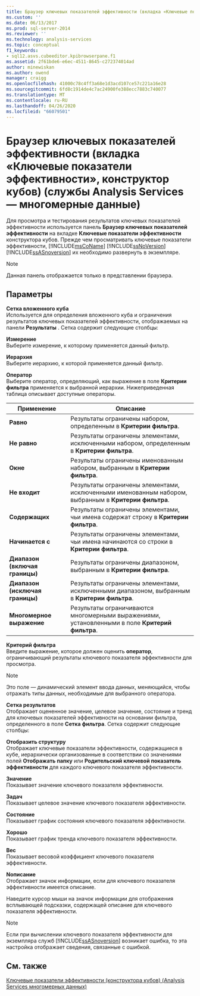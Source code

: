 ```yaml
---
title: Браузер ключевых показателей эффективности (вкладка «Ключевые показатели эффективности», конструктор кубов) (Analysis Services-многомерные данные) | Документация Майкрософт
ms.custom: ''
ms.date: 06/13/2017
ms.prod: sql-server-2014
ms.reviewer: ''
ms.technology: analysis-services
ms.topic: conceptual
f1_keywords:
- sql12.asvs.cubeeditor.kpibrowserpane.f1
ms.assetid: 2f61bde6-e6ec-4511-8645-c272374014ad
author: minewiskan
ms.author: owend
manager: craigg
ms.openlocfilehash: 41000c78c4ff3a68e1d3acd107ce57c221a16e28
ms.sourcegitcommit: 6fd8c1914de4c7ac24900fe388ecc7883c740077
ms.translationtype: MT
ms.contentlocale: ru-RU
ms.lasthandoff: 04/26/2020
ms.locfileid: "66079501"
---
```

# <a name="kpi-browser-kpis-tab-cube-designer-analysis-services---multidimensional-data"></a>Браузер ключевых показателей эффективности (вкладка «Ключевые показатели эффективности», конструктор кубов) (службы Analysis Services — многомерные данные)
  Для просмотра и тестирования результатов ключевых показателей эффективности используется панель **Браузер ключевых показателей эффективности** на вкладке **Ключевые показатели эффективности** конструктора кубов. Прежде чем просматривать ключевые показатели эффективности, [!INCLUDE[msCoName](../includes/msconame-md.md)] [!INCLUDE[ssNoVersion](../includes/ssnoversion-md.md)] [!INCLUDE[ssASnoversion](../includes/ssasnoversion-md.md)] их необходимо развернуть в экземпляре.  
  
> [!NOTE]  
>  Данная панель отображается только в представлении браузера.  
  
## <a name="options"></a>Параметры  
 **Сетка вложенного куба**  
 Используется для определения вложенного куба и ограничения результатов ключевых показателей эффективности, отображаемых на панели **Результаты** . Сетка содержит следующие столбцы:  
  
 **Измерение**  
 Выберите измерение, к которому применяется данный фильтр.  
  
 **Иерархия**  
 Выберите иерархию, к которой применяется данный фильтр.  
  
 **Оператор**  
 Выберите оператор, определяющий, как выражение в поле **Критерии фильтра** применяется к выбранной иерархии. Нижеприведенная таблица описывает доступные операторы.  
  
|Применение|Описание|  
|-----------|-----------------|  
|**Равно**|Результаты ограничены набором, определенным в **Критерии фильтра**.|  
|**Не равно**|Результаты ограничены элементами, исключенными набором, определенным в **Критерии фильтра**.|  
|**Окне**|Результаты ограничены именованным набором, выбранным в **Критерии фильтра**.|  
|**Не входит**|Результаты ограничены элементами, исключенными именованным набором, выбранным в **Критерии фильтра**.|  
|**Содержащих**|Результаты ограничены элементами, чьи имена содержат строку в **Критерии фильтра**.|  
|**Начинается с**|Результаты ограничены элементами, чьи имена начинаются со строки в **Критерии фильтра**.|  
|**Диапазон (включая границы)**|Результаты ограничены диапазоном, выбранным в **Критерии фильтра**.|  
|**Диапазон (исключая границы)**|Результаты ограничены элементами, исключенными диапазоном, выбранным в **Критерии фильтра**.|  
|**Многомерное выражение**|Результаты ограничиваются многомерными выражениями, установленными в поле **Критерий фильтра**.|  
  
 **Критерий фильтра**  
 Введите выражение, которое должен оценить **оператор**, ограничивающий результаты ключевого показателя эффективности для просмотра.  
  
> [!NOTE]  
>  Это поле — динамический элемент ввода данных, меняющийся, чтобы отражать типы данных, необходимые для выбранного оператора.  
  
 **Сетка результатов**  
 Отображает оцененное значение, целевое значение, состояние и тренд для ключевых показателей эффективности на основании фильтра, определенного в поле **Сетка фильтра**. Сетка содержит следующие столбцы:  
  
 **Отобразить структуру**  
 Отображает ключевые показатели эффективности, содержащиеся в кубе, иерархически организованные в соответствии со значениями полей **Отображать папку** или **Родительский ключевой показатель эффективности** для каждого ключевого показателя эффективности.  
  
 **Значение**  
 Показывает значение ключевого показателя эффективности.  
  
 **Задач**  
 Показывает целевое значение ключевого показателя эффективности.  
  
 **Состояние**  
 Показывает график состояния ключевого показателя эффективности.  
  
 **Хорошо**  
 Показывает график тренда ключевого показателя эффективности.  
  
 **Вес**  
 Показывает весовой коэффициент ключевого показателя эффективности.  
  
 **Nописание**  
 Отображает значок информации, если для ключевого показателя эффективности имеется описание.  
  
 Наведите курсор мыши на значок информации для отображения всплывающей подсказки, содержащей описание для ключевого показателя эффективности.  
  
> [!NOTE]  
>  Если при вычислении ключевого показателя эффективности для экземпляра служб [!INCLUDE[ssASnoversion](../includes/ssasnoversion-md.md)] возникает ошибка, то эта настройка отображает сведения, связанные с ошибкой.  
  
## <a name="see-also"></a>См. также  
 [Ключевые показатели эффективности &#40;конструктора кубов&#41; &#40;Analysis Services многомерных данных&#41;](kpis-cube-designer-analysis-services-multidimensional-data.md)  
  
  
